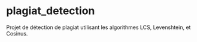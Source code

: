 # plagiat_detection
Projet de détection de plagiat utilisant les algorithmes LCS, Levenshtein, et Cosinus.
